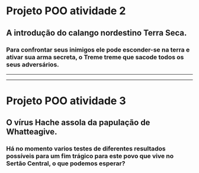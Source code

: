 # Projeto POO atividade 2

## A introdução do calango nordestino Terra Seca.

### Para confrontar seus inimigos ele pode esconder-se na terra e ativar sua arma secreta, o **Treme treme** que sacode todos os seus adversários.
_________________________
_________________________
# Projeto POO atividade 3

## O vírus Hache assola da papulação de Whatteagive.

### Há no momento varios testes de diferentes resultados possíveis para um fim trágico para este povo que vive no Sertão Central, o que podemos esperar?